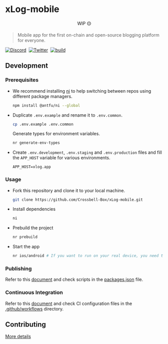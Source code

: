 # xLog-mobile  

<p align="center">
  WIP 🟡
</p>

> Mobile app for the first on-chain and open-source blogging platform for everyone. 

[![Discord](https://img.shields.io/badge/chat-Discord-5865F2.svg?logo=discord&style=flat-square)](https://discord.gg/46VJMMVCuF) &nbsp;[![Twitter](https://img.shields.io/badge/Twitter-@_xLog-1d9bf0.svg?logo=twitter&style=flat-square)](https://twitter.com/_xLog) &nbsp;[![build](https://img.shields.io/github/actions/workflow/status/Crossbell-Box/xLog/docker-build-push-prod.yml?logo=github&style=flat-square)](https://github.com/Crossbell-Box/xLog/actions/workflows/docker-build-push.yml)


## Development
### Prerequisites

- We recommend installing [ni](https://github.com/antfu/ni) to help switching between repos using different package managers.

    ```sh
    npm install @antfu/ni --global
    ```


- Duplicate `.env.example` and rename it to `.env.common`.  

    ```sh
    cp .env.example .env.common
    ```

    Generate types for environment variables.

    ```sh
    nr generate-env-types
    ```

- Create `.env.development`, `.env.staging` and `.env.production` files and fill the `APP_HOST` variable for various environments.  
    ```
    APP_HOST=xlog.app
    ```


### Usage

- Fork this repository and clone it to your local machine.

    ```sh
    git clone https://github.com/Crossbell-Box/xLog-mobile.git
    ```

- Install dependencies

    ```sh
    ni
    ```

- Prebuild the project

    ```sh
    nr prebuild
    ```

- Start the app

    ```sh
    nr ios/android # If you want to run on your real device, you need to add `-d` flag.
    ```

### Publishing
Refer to this [document](https://docs.expo.dev/build/setup/) and check scripts in the [packages.json](./packages.json) file.

### Continuous Integration
Refer to this [document](https://docs.expo.dev/eas-update/how-eas-update-works/) and check CI configuration files in the [.github/workflows](./.github/workflows) directory.

## Contributing
[More details](./CONTRIBUTING.md)

